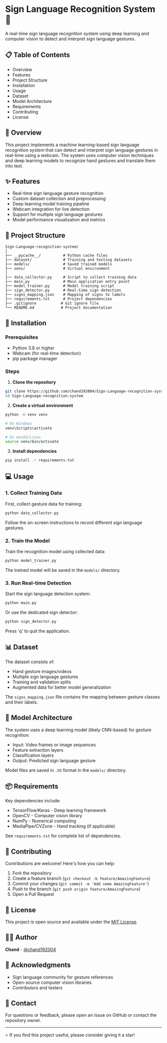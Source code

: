 # Sign Language Recognition System 🤟

A real-time sign language recognition system using deep learning and computer vision to detect and interpret sign language gestures.

## 📋 Table of Contents
- Overview
- Features
- Project Structure
- Installation
- Usage
- Dataset
- Model Architecture
- Requirements
- Contributing
- License

## 🎯 Overview

This project implements a machine learning-based sign language recognition system that can detect and interpret sign language gestures in real-time using a webcam. The system uses computer vision techniques and deep learning models to recognize hand gestures and translate them into text.

## ✨ Features

- Real-time sign language gesture recognition
- Custom dataset collection and preprocessing
- Deep learning model training pipeline
- Webcam integration for live detection
- Support for multiple sign language gestures
- Model performance visualization and metrics

## 📁 Project Structure

```
Sign-Language-recognition-system/
│
├── __pycache__/          # Python cache files
├── dataset/              # Training and testing datasets
├── models/               # Saved trained models
├── venv/                 # Virtual environment
│
├── data_collector.py     # Script to collect training data
├── main.py               # Main application entry point
├── model_trainer.py      # Model training script
├── sign_detector.py      # Real-time sign detection
├── signs_mapping.json    # Mapping of signs to labels
├── requirements.txt      # Project dependencies
├── .gitignore           # Git ignore file
└── README.md            # Project documentation
```

## 🚀 Installation

### Prerequisites
- Python 3.8 or higher
- Webcam (for real-time detection)
- pip package manager

### Steps

1. **Clone the repository**
```bash
git clone https://github.com/chand192004/Sign-Language-recognition-system.git
cd Sign-Language-recognition-system
```

2. **Create a virtual environment**
```bash
python -m venv venv

# On Windows
venv\Scripts\activate

# On macOS/Linux
source venv/bin/activate
```

3. **Install dependencies**
```bash
pip install -r requirements.txt
```

## 💻 Usage

### 1. Collect Training Data

First, collect gesture data for training:

```bash
python data_collector.py
```

Follow the on-screen instructions to record different sign language gestures.

### 2. Train the Model

Train the recognition model using collected data:

```bash
python model_trainer.py
```

The trained model will be saved in the `models/` directory.

### 3. Run Real-time Detection

Start the sign language detection system:

```bash
python main.py
```

Or use the dedicated sign detector:

```bash
python sign_detector.py
```

Press 'q' to quit the application.

## 📊 Dataset

The dataset consists of:
- Hand gesture images/videos
- Multiple sign language gestures
- Training and validation splits
- Augmented data for better model generalization

The `signs_mapping.json` file contains the mapping between gesture classes and their labels.

## 🧠 Model Architecture

The system uses a deep learning model (likely CNN-based) for gesture recognition:
- Input: Video frames or image sequences
- Feature extraction layers
- Classification layers
- Output: Predicted sign language gesture

Model files are saved in `.h5` format in the `models/` directory.

## 📦 Requirements

Key dependencies include:
- TensorFlow/Keras - Deep learning framework
- OpenCV - Computer vision library
- NumPy - Numerical computing
- MediaPipe/CVZone - Hand tracking (if applicable)

See `requirements.txt` for complete list of dependencies.

## 🤝 Contributing

Contributions are welcome! Here's how you can help:

1. Fork the repository
2. Create a feature branch (`git checkout -b feature/AmazingFeature`)
3. Commit your changes (`git commit -m 'Add some AmazingFeature'`)
4. Push to the branch (`git push origin feature/AmazingFeature`)
5. Open a Pull Request

## 📝 License

This project is open source and available under the [MIT License](LICENSE).

## 👨‍💻 Author

**Chand** - [@chand192004](https://github.com/chand192004)

## 🙏 Acknowledgments

- Sign language community for gesture references
- Open-source computer vision libraries
- Contributors and testers

## 📧 Contact

For questions or feedback, please open an issue on GitHub or contact the repository owner.

---

⭐ If you find this project useful, please consider giving it a star!
